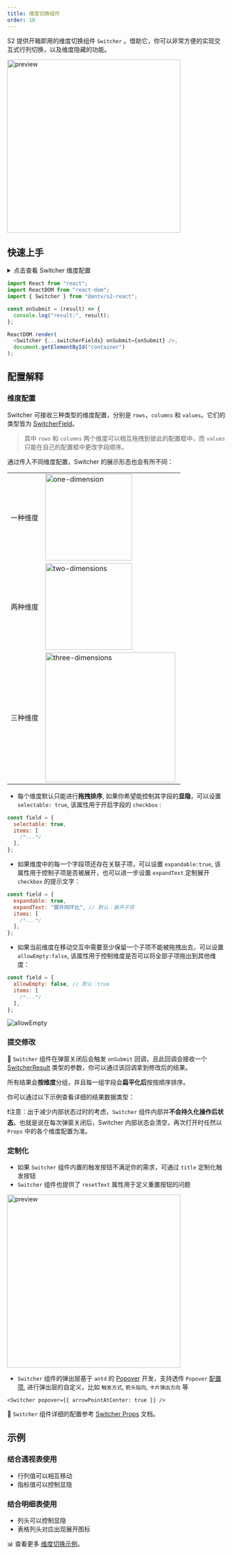 ```yaml
---
title: 维度切换组件
order: 10
---
```


S2 提供开箱即用的维度切换组件 `Switcher` 。借助它，你可以非常方便的实现交互式行列切换，以及维度隐藏的功能。

<img src="https://gw.alipayobjects.com/zos/antfincdn/fyf455mio/2021-09-29%25252015.08.03.gif" height="400" alt="preview" />

## 快速上手

<details>
<summary>点击查看 Switcher 维度配置</summary>

```js
const switcherFields = {
  rows: {
    items: [{ id: "province" }, { id: "city" }],
    allowEmpty: false,
  },
  columns: {
    items: [{ id: "type" }],
  },
  values: {
    selectable: true,
    items: [{ id: "price" }, { id: "cost" }],
  },
};
```

</details>

```js
import React from "react";
import ReactDOM from "react-dom";
import { Switcher } from "@antv/s2-react";

const onSubmit = (result) => {
  console.log("result:", result);
};

ReactDOM.render(
  <Switcher {...switcherFields} onSubmit={onSubmit} />,
  document.getElementById("container")
);

```

<playground path='react-component/switcher/demo/pure-switcher.tsx' rid='container'></playground>

## 配置解释

### 维度配置

Switcher 可接收三种类型的维度配置，分别是 `rows`，`columns` 和 `values`。它们的类型皆为 [SwitcherField](/zh/docs/api/components/switcher#switcherfield)。

> 其中 `rows` 和 `columns` 两个维度可以相互拖拽到彼此的配置框中，而 `values` 只能在自己的配置框中更改字段顺序。

通过传入不同维度配置，Switcher 的展示形态也会有所不同：

<table style="width: 100%; outline: none; border-collapse: collapse;">
  <colgroup>
    <col width="20%"/>
    <col width="80%" />
  </colgroup>
  <tbody>
    <tr>
      <td style="text-align: center;">
      一种维度
      </td>
      <td>
        <img height="200" alt="one-dimension" style="max-height: unset;" src="https://gw.alipayobjects.com/mdn/rms_56cbb2/afts/img/A*a0uHRZ70hDcAAAAAAAAAAAAAARQnAQ">
      </td>
    </tr>
    <tr>
      <td style="text-align: center;">
      两种维度
      </td>
      <td>
        <img height="200" alt="two-dimensions" style="max-height: unset;" src="https://gw.alipayobjects.com/mdn/rms_56cbb2/afts/img/A*dlP1T7hcGiIAAAAAAAAAAAAAARQnAQ">
      </td>
    </tr>
    <tr>
      <td style="text-align: center;">
      三种维度
      </td>
      <td>
        <img height="300" alt="three-dimensions" style="max-height: unset;" src="https://gw.alipayobjects.com/mdn/rms_56cbb2/afts/img/A*FTYGTLw7e5wAAAAAAAAAAAAAARQnAQ">
      </td>
    </tr>
  </tbody>
</table>

* 每个维度默认只能进行**拖拽排序**, 如果你希望能控制其字段的**显隐**，可以设置 `selectable: true`, 该属性用于开启字段的 `checkbox` :

```js
const field = {
  selectable: true,
  items: [
    /*...*/
  ],
};
```

* 如果维度中的每一个字段项还存在关联子项，可以设置 `expandable:true`, 该属性用于控制子项是否被展开，也可以进一步设置 `expandText` 定制展开 `checkbox` 的提示文字：

```js
const field = {
  expandable: true,
  expandText: "展开同环比", // 默认：展开子项
  items: [
    /*...*/
  ],
};
```

* 如果当前维度在移动交互中需要至少保留一个子项不能被拖拽出去，可以设置 `allowEmpty:false`, 该属性用于控制维度是否可以将全部子项拖出到其他维度：

```js
const field = {
  allowEmpty: false, // 默认：true
  items: [
    /*...*/
  ],
};
```

![allowEmpty](https://gw.alipayobjects.com/zos/antfincdn/rUmA%26o3J%26/2022-02-24%25252017.31.46.gif)

### 提交修改

 `Switcher` 组件在弹窗关闭后会触发 `onSubmit` 回调，且此回调会接收一个 [SwitcherResult](/zh/docs/api/components/switcher#switcherresult) 类型的参数，你可以通过该回调拿到修改后的结果。

所有结果会**按维度**分组，并且每一组字段会**扁平化后**按按顺序排序。

你可以通过以下示例查看详细的结果数据类型：

<playground path='analysis/switcher/demo/pivot.tsx' rid='result'></playground>

❗️注意：出于减少内部状态过时的考虑，`Switcher` 组件内部并**不会持久化操作后状态**。也就是说在每次弹窗关闭后，Switcher 内部状态会清空，再次打开时任然以 `Props` 中的各个维度配置为准。

### 定制化

* 如果 `Switcher` 组件内置的触发按钮不满足你的需求，可通过 `title` 定制化触发按钮
* `Switcher` 组件也提供了 `resetText` 属性用于定义重置按钮的问题

<img src="https://gw.alipayobjects.com/mdn/rms_56cbb2/afts/img/A*tElLTIzXBR0AAAAAAAAAAAAAARQnAQ" height="400" alt="preview" />

* `Switcher` 组件的弹出层基于 `antd` 的 [Popover](https://ant.design/components/popover-cn/) 开发，支持透传 `Popover` [配置项](https://ant.design/components/popover-cn/#API), 进行弹出层的自定义，比如 `触发方式`, `箭头指向`, `卡片弹出方向` 等

```tsx
<Switcher popover={{ arrowPointAtCenter: true }} />
```

🎨 `Switcher` 组件详细的配置参考 [Switcher Props](/zh/docs/api/components/switcher) 文档。

## 示例

### 结合透视表使用

* 行列值可以相互移动
* 指标值可以控制显隐

<playground path='react-component/switcher/demo/pivot-with-children.tsx' rid='pivot'></playground>

### 结合明细表使用

* 列头可以控制显隐
* 表格列头对应出现展开图标

<playground path='react-component/switcher/demo/table.tsx' rid='table'></playground>

​📊 查看更多 [维度切换示例](/zh/examples/analysis/switcher#pure-switcher)。
